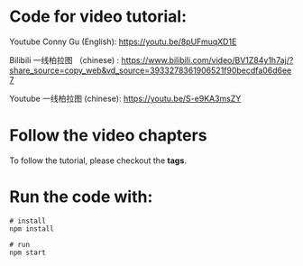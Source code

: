 # Code for video tutorial:

Youtube Conny Gu (English):
https://youtu.be/8pUFmuqXD1E

Bilibili 一线柏拉图 （chinese) :
https://www.bilibili.com/video/BV1Z84y1h7aj/?share_source=copy_web&vd_source=3933278361906521f90becdfa06d6ee7

Youtube 一线柏拉图 (chinese):
https://youtu.be/S-e9KA3msZY

# Follow the video chapters

To follow the tutorial, please checkout the **tags**.

# Run the code with:

```
# install
npm install

# run
npm start
```
